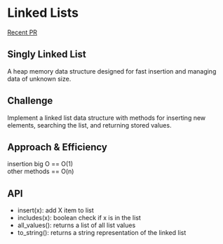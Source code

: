 # Linked Lists

[Recent PR](https://github.com/idcargill/data-structures-and-algorithms/pull/26)

## Singly Linked List

A heap memory data structure designed for fast insertion and managing data of unknown size.

## Challenge

Implement a linked list data structure with methods for inserting new elements, searching the list, and returning stored values.

## Approach & Efficiency

insertion big O == O(1)\
other methods  == O(n)

## API

- insert(x):   add X item to list
- includes(x): boolean check if x is in the list
- all_values(): returns a list of all list values
- to_string(): returns a string representation of the linked list
